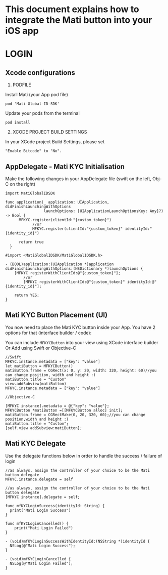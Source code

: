 # This document explains how to integrate the Mati button into your iOS app

# LOGIN

## Xcode configurations

1. PODFILE

Install Mati (your App pod file)
  
    pod 'Mati-Global-ID-SDK'
    
Update your pods from the terminal

    pod install

2. XCODE PROJECT BUILD SETTINGS

In your XCode project Build Settings, please set

    "Enable Bitcode" to "No".

## AppDelegate - Mati KYC Initialisation

Make the following changes in your AppDelegate file (swift on the left, Obj-C on the right)

    import MatiGlobalIDSDK
    
    func application(_ application: UIApplication, didFinishLaunchingWithOptions
                     launchOptions: [UIApplicationLaunchOptionsKey: Any]?) -> Bool {
          MFKYC.register(clientId:"{custom_token}")
    			//or
    			MFKYC.register(clientId:"{custom_token}" identityId:"{identity_id}")
     	    
          return true
      }

    #import <MatiGlobalIDSDK/MatiGlobalIDSDK.h>
    
    - (BOOL)application:(UIApplication *)application didFinishLaunchingWithOptions:(NSDictionary *)launchOptions {
        [MFKYC registerWithClientId:@"{custom_token}"];
    		//or
    		[MFKYC registerWithClientId:@"{custom_token}" identityId:@"{identity_id}"];

        return YES;
    }

## Mati KYC Button Placement (UI)

You now need to place the Mati KYC button inside your App. You have 2 options for that (interface builder / code):

You can include `MFKYCButton` into your view using XCode interface builder
Or
Add using Swift or Objective-C 

    //Swift
    MFKYC.instance.metadata = ["key": "value"]
    let matiButton = MFKYCButton()
    matiButton.frame = CGRect(x: 0, y: 20, width: 320, height: 60)//you can change position, width and height :)
    matiButton.title = "Custom"
    view.addSubview(matiButton)
    MFKYC.instance.metadata = ["key": "value"]
    
    //Objective-C
    
    [MFKYC instance].metadata = @{"key": "value"};
    MFKYCButton *matiButton =[[MFKYCButton alloc] init];
    matiButton.frame = CGRectMake(0, 20, 320, 60);//you can change position,width and height :)
    matiButton.title = "Custom";
    [self.view addSubview:matiButton];
    
## Mati KYC Delegate

Use the delegate functions below in order to handle the success / failure of login

    //as always, assign the controller of your choice to be the Mati button delegate
    MFKYC.instance.delegate = self

    //as always, assign the controller of your choice to be the Mati button delegate
    [MFKYC instance].delegate = self;

    func mfKYCLoginSuccess(identityId: String) {
      print("Mati Login Success")
    }
    
    func mfKYCLoginCancelled() {
        print("Mati Login Failed")
    }

    - (void)mfKYCLoginSuccessWithIdentityId:(NSString *)identityId {
      NSLog(@"Mati Login Success");
    }
    
    - (void)mfKYCLoginCancelled {
      NSLog(@"Mati Login Failed");
    }
